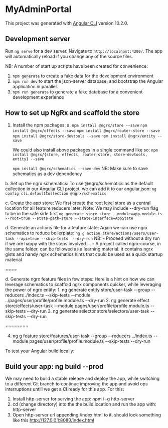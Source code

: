 # MyAdminPortal

This project was generated with [Angular CLI](https://github.com/angular/angular-cli) version 10.2.0.

## Development server

Run `ng serve` for a dev server. Navigate to `http://localhost:4200/`. The app will automatically reload if you change any of the source files.

NB:
A number of start up scripts have been created for convenience:
1. `npm generate` to create a fake data for the development environment
1. `npm run dev` to start the json-server database, and bootstrap the Angular application in parallel.
2. `npm run generate` to generate a fake database for a convenient development experience

## How to set up NgRx and scaffold the store
1. Install the npm packages:
  a. 
      `npm install @ngrx/store --save`
      `npm install @ngrx/effects --save`
      `npm install @ngrx/router-store --save`
      `npm install @ngrx/store-devtools --save`
      `npm install @ngrx/entity --save`
    
    We could also install above packages in a single command like so:
      `npm install @ngrx/{store, effects, router-store, store-devtools, entity} --save`

      `npm install @ngrx/schematics --save-dev` NB: Make sure to save schematics as a dev dependency
     
  b. Set up the ngrx schematics:
    To use @ngrx/schematics as the default collection in our Angular CLI project, we can add it to our angular.json:
      `ng config cli.defaultCollection @ngrx/schematics`

  c. Create the app store:
    We first create the root level store as a central location for all feature reducers later:
      Note: We may include --dry-run flag to be in the safe side first
      `ng generate store store --module=app.module.ts --root=true --state-path=store --state-interface=AppState`

  d. Generate an actions file for a feature state:
    Again we can use ngrx schematics to reduce boilerplate:
      `ng g action store/actions/users/user-task --api=true --skip-tests  --dry-run` 
    NB: 
      - Proceed without a dry run if we are happy with the steps involved ...
      - A project called ngrx-course, in the same folder, can be followed as a learning material. It contains ngrx gists and handy ngrx schematics hints that could be used as a quick startup material  
    
  ====

  d. Generate ngrx feature files in few steps:
  Here is a hint on how we can leverage schematics to scaffold ngrx components quicker, while leveraging the power of ngrx entity:
    1. ng generate entity store/user-task --group --reducers ./index.ts --skip-tests --module ../pages/user/profile/profile.module.ts  --dry-run
    2. ng generate effect store/effects/user-task --module pages/user/profile/profile.module.ts --skip-tests --dry-run
    3. ng generate selector store/selectors/user-task --skip-tests --dry-run

========

4. ng g feature store/features/user-task --group --reducers ../index.ts --module pages/user/profile/profile.module.ts --skip-tests --dry-run

To test your Angular build locally:

## Build your app: ng build --prod
We may need to build a stable release and deploy the app, while switching to a different Git branch to continue improving the app and avoid ops interruptions untill we get a CI ready for this app. For this:   
1. Install http-server for serving the app: npm i -g http-server
2. cd (change directory) into the the build location and run the app with: http-server
3. Open http-server url appending /index.html to it, should look something like this http://127.0.0.1:8080/index.html
